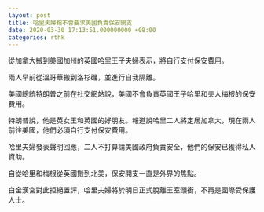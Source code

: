 ```yaml
---
layout: post
title: 哈里夫婦稱不會要求美國負責保安開支
date: 2020-03-30 17:13:51.000000000 +08:00
categories: rthk
---
```


從加拿大搬到美國加州的英國哈里王子夫婦表示，將自行支付保安費用。

兩人早前從溫哥華搬到洛杉磯，並進行自我隔離。

美國總統特朗普之前在社交網站說，美國不會負責英國王子哈里和夫人梅根的保安費用。

特朗普說，他是英女王和英國的好朋友。報道說哈里二人將定居加拿大，現在兩人前往美國，他們必須自行支付保安費用。

哈里夫婦發表聲明回應，二人不打算請美國政府負責安全，他們的保安已獲得私人資助。

自從哈里和梅根從英國搬到北美，保安開支一直是外界的焦點。

白金漢宮對此拒絕置評，哈里夫婦將於明日正式脫離王室頭銜，不再是國際受保護人士。

